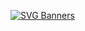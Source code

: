[![SVG Banners](https://svg-banners.vercel.app/api?type=origin&text1=Herkese%20Merhaba%20😇&text2=💖Ben%20Melisa%20HoşGeldiniz&width=800&height=400)](https://github.com/Akshay090/svg-banners)
